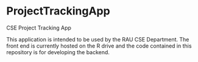 # ProjectTrackingApp
CSE Project Tracking App

This application is intended to be used by the RAU CSE Department.  The front end is currently hosted on the R drive and the code contained in this repository is for developing the backend.

